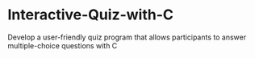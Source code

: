 # Interactive-Quiz-with-C
Develop a user-friendly quiz program that allows participants to answer multiple-choice questions with C
